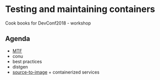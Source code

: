 # Testing and maintaining containers

Cook books for DevConf2018 - workshop


## Agenda

 * [MTF](/MTF.md)
 * conu
 * best practices
 * distgen
 * [source-to-image](/source-to-image.md) + containerized services

